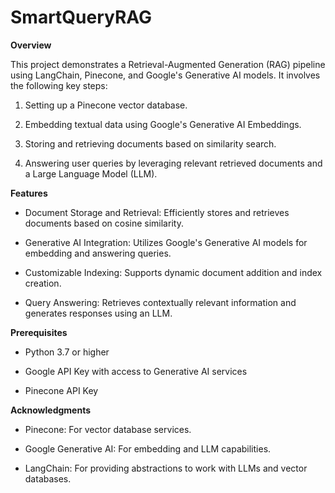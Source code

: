 # SmartQueryRAG

**Overview**

This project demonstrates a Retrieval-Augmented Generation (RAG) pipeline using LangChain, Pinecone, and Google's Generative AI models. It involves the following key steps:

1. Setting up a Pinecone vector database.

2. Embedding textual data using Google's Generative AI Embeddings.

3. Storing and retrieving documents based on similarity search.

4. Answering user queries by leveraging relevant retrieved documents and a Large Language Model (LLM).

**Features**

* Document Storage and Retrieval: Efficiently stores and retrieves documents based on cosine similarity.

* Generative AI Integration: Utilizes Google's Generative AI models for embedding and answering queries.

* Customizable Indexing: Supports dynamic document addition and index creation.

* Query Answering: Retrieves contextually relevant information and generates responses using an LLM.

**Prerequisites**
* Python 3.7 or higher

* Google API Key with access to Generative AI services

* Pinecone API Key
  
**Acknowledgments**

* Pinecone: For vector database services.

* Google Generative AI: For embedding and LLM capabilities.

* LangChain: For providing abstractions to work with LLMs and vector databases.
